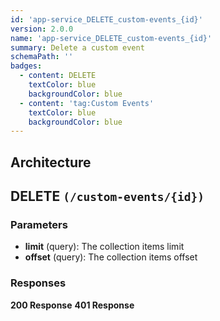 ```yaml
---
id: 'app-service_DELETE_custom-events_{id}'
version: 2.0.0
name: 'app-service_DELETE_custom-events_{id}'
summary: Delete a custom event
schemaPath: ''
badges:
  - content: DELETE
    textColor: blue
    backgroundColor: blue
  - content: 'tag:Custom Events'
    textColor: blue
    backgroundColor: blue
---
```

## Architecture
<NodeGraph />



## DELETE `(/custom-events/{id})`

### Parameters
- **limit** (query): The collection items limit
- **offset** (query): The collection items offset




### Responses
**200 Response**
<SchemaViewer file="response-200.json" maxHeight="500" id="response-200" />
      **401 Response**
<SchemaViewer file="response-401.json" maxHeight="500" id="response-401" />

